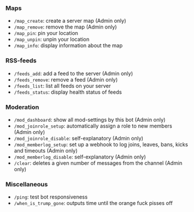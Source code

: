 ### Maps
- `/map_create`: create a server map (Admin only)
- `/map_remove`: remove the map (Admin only)
- `/map_pin`: pin your location
- `/map_unpin`: unpin your location
- `/map_info`: display information about the map
### RSS-feeds
- `/feeds_add`: add a feed to the server (Admin only)
- `/feeds_remove`: remove a feed (Admin only)
- `/feeds_list`: list all feeds on your server
- `/feeds_status`: display health status of feeds
### Moderation
- `/mod_dashboard`: show all mod-settings by this bot (Admin only)
- `/mod_joinrole_setup`: automatically assign a role to new members (Admin only)
- `/mod_joinrole_disable`: self-explanatory (Admin only)
- `/mod_memberlog_setup`: set up a webhook to log joins, leaves, bans, kicks and timeouts (Admin only)
- `/mod_memberlog_disable`: self-explanatory (Admin only)
- `/clear`: deletes a given number of messages from the channel (Admin only)
### Miscellaneous
- `/ping`: test bot responsiveness
- `/when_is_trump_gone`: outputs time until the orange fuck pisses off